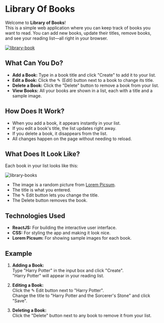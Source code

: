 # Library Of Books

Welcome to **Library of Books**!  
This is a simple web application where you can keep track of books you want to read. You can add new books, update their titles, remove books, and see your reading list—all right in your browser.

[![library-book](https://github.com/user-attachments/assets/9290f174-ec58-4a9d-b156-953bc779045c)
](https://vimeo.com/1085475137?share=copy)

## What Can You Do?

- **Add a Book:** Type in a book title and click "Create" to add it to your list.
- **Edit a Book:** Click the ✎ (Edit) button next to a book to change its title.
- **Delete a Book:** Click the "Delete" button to remove a book from your list.
- **View Books:** All your books are shown in a list, each with a title and a sample image.

## How Does It Work?

- When you add a book, it appears instantly in your list.
- If you edit a book's title, the list updates right away.
- If you delete a book, it disappears from the list.
- All changes happen on the page without needing to reload.

## What Does It Look Like?

Each book in your list looks like this:

![library-books](https://github.com/user-attachments/assets/9f39d9b7-d940-4c79-b056-4de571672802)

- The image is a random picture from [Lorem Picsum](https://picsum.photos/).
- The title is what you entered.
- The ✎ Edit button lets you change the title.
- The Delete button removes the book.

## Technologies Used

- **ReactJS:** For building the interactive user interface.
- **CSS:** For styling the app and making it look nice.
- **Lorem Picsum:** For showing sample images for each book.

## Example

1. **Adding a Book:**  
   Type "Harry Potter" in the input box and click "Create".  
   "Harry Potter" will appear in your reading list.

3. **Editing a Book:**  
   Click the ✎ Edit button next to "Harry Potter".  
   Change the title to "Harry Potter and the Sorcerer's Stone" and click "Save".

4. **Deleting a Book:**  
   Click the "Delete" button next to any book to remove it from your list.
